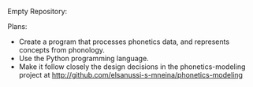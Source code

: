 Empty Repository:

Plans:
- Create a program that processes phonetics data,  and represents concepts from phonology.
- Use the Python programming language.
- Make it follow closely the design decisions in the phonetics-modeling project at http://github.com/elsanussi-s-mneina/phonetics-modeling
